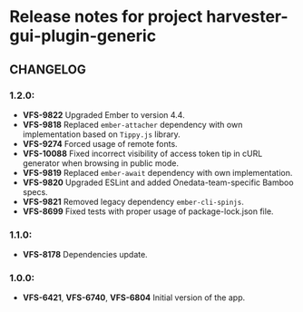# Release notes for project harvester-gui-plugin-generic


CHANGELOG
---------

### 1.2.0:

- **VFS-9822** Upgraded Ember to version 4.4.
- **VFS-9818** Replaced `ember-attacher` dependency with own implementation
  based on `Tippy.js` library.
- **VFS-9274** Forced usage of remote fonts.
- **VFS-10088** Fixed incorrect visibility of access token tip in cURL generator
  when browsing in public mode.
- **VFS-9819** Replaced `ember-await` dependency with own implementation.
- **VFS-9820** Upgraded ESLint and added Onedata-team-specific Bamboo specs.
- **VFS-9821** Removed legacy dependency `ember-cli-spinjs`.
- **VFS-8699** Fixed tests with proper usage of package-lock.json file.

### 1.1.0:

- **VFS-8178** Dependencies update.

### 1.0.0:

- **VFS-6421**, **VFS-6740**, **VFS-6804** Initial version of the app.
